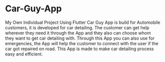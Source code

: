 # Car-Guy-App
My Own Individual Project Using Flutter
Car Guy App is build for Automobile customers, it is developed for car detailing. The customer can get help wherever they need it through the App and they also can choose whom they want to get car detailing with. Through this App you can also use for emergencies, the App will help the customer to connect with the user if the car got repaired on road. This App is made to make car detailing process easy and efficient.
